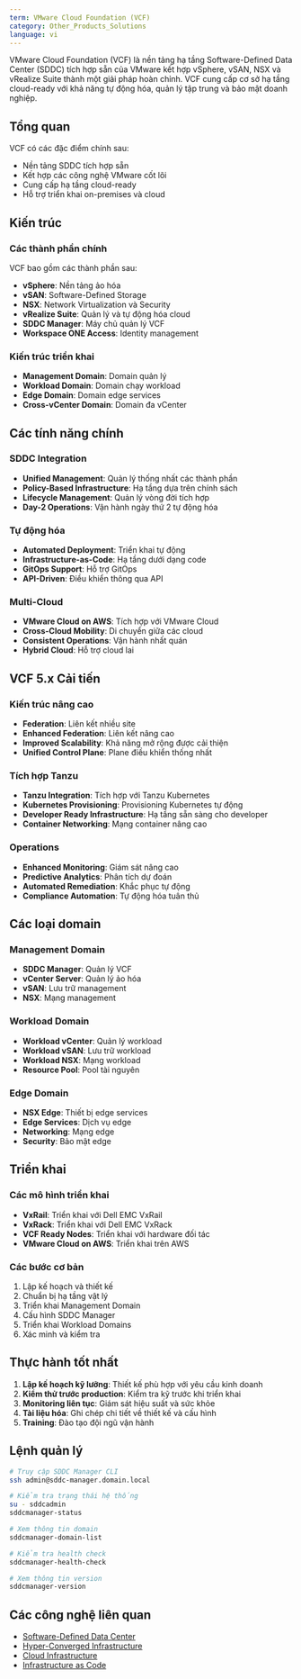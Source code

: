```yaml
---
term: VMware Cloud Foundation (VCF)
category: Other_Products_Solutions
language: vi
---
```


VMware Cloud Foundation (VCF) là nền tảng hạ tầng Software-Defined Data Center (SDDC) tích hợp sẵn của VMware kết hợp vSphere, vSAN, NSX và vRealize Suite thành một giải pháp hoàn chỉnh. VCF cung cấp cơ sở hạ tầng cloud-ready với khả năng tự động hóa, quản lý tập trung và bảo mật doanh nghiệp.

## Tổng quan

VCF có các đặc điểm chính sau:
- Nền tảng SDDC tích hợp sẵn
- Kết hợp các công nghệ VMware cốt lõi
- Cung cấp hạ tầng cloud-ready
- Hỗ trợ triển khai on-premises và cloud

## Kiến trúc

### Các thành phần chính
VCF bao gồm các thành phần sau:
- **vSphere**: Nền tảng ảo hóa
- **vSAN**: Software-Defined Storage
- **NSX**: Network Virtualization và Security
- **vRealize Suite**: Quản lý và tự động hóa cloud
- **SDDC Manager**: Máy chủ quản lý VCF
- **Workspace ONE Access**: Identity management

### Kiến trúc triển khai
- **Management Domain**: Domain quản lý
- **Workload Domain**: Domain chạy workload
- **Edge Domain**: Domain edge services
- **Cross-vCenter Domain**: Domain đa vCenter

## Các tính năng chính

### SDDC Integration
- **Unified Management**: Quản lý thống nhất các thành phần
- **Policy-Based Infrastructure**: Hạ tầng dựa trên chính sách
- **Lifecycle Management**: Quản lý vòng đời tích hợp
- **Day-2 Operations**: Vận hành ngày thứ 2 tự động hóa

### Tự động hóa
- **Automated Deployment**: Triển khai tự động
- **Infrastructure-as-Code**: Hạ tầng dưới dạng code
- **GitOps Support**: Hỗ trợ GitOps
- **API-Driven**: Điều khiển thông qua API

### Multi-Cloud
- **VMware Cloud on AWS**: Tích hợp với VMware Cloud
- **Cross-Cloud Mobility**: Di chuyển giữa các cloud
- **Consistent Operations**: Vận hành nhất quán
- **Hybrid Cloud**: Hỗ trợ cloud lai

## VCF 5.x Cải tiến

### Kiến trúc nâng cao
- **Federation**: Liên kết nhiều site
- **Enhanced Federation**: Liên kết nâng cao
- **Improved Scalability**: Khả năng mở rộng được cải thiện
- **Unified Control Plane**: Plane điều khiển thống nhất

### Tích hợp Tanzu
- **Tanzu Integration**: Tích hợp với Tanzu Kubernetes
- **Kubernetes Provisioning**: Provisioning Kubernetes tự động
- **Developer Ready Infrastructure**: Hạ tầng sẵn sàng cho developer
- **Container Networking**: Mạng container nâng cao

### Operations
- **Enhanced Monitoring**: Giám sát nâng cao
- **Predictive Analytics**: Phân tích dự đoán
- **Automated Remediation**: Khắc phục tự động
- **Compliance Automation**: Tự động hóa tuân thủ

## Các loại domain

### Management Domain
- **SDDC Manager**: Quản lý VCF
- **vCenter Server**: Quản lý ảo hóa
- **vSAN**: Lưu trữ management
- **NSX**: Mạng management

### Workload Domain
- **Workload vCenter**: Quản lý workload
- **Workload vSAN**: Lưu trữ workload
- **Workload NSX**: Mạng workload
- **Resource Pool**: Pool tài nguyên

### Edge Domain
- **NSX Edge**: Thiết bị edge services
- **Edge Services**: Dịch vụ edge
- **Networking**: Mạng edge
- **Security**: Bảo mật edge

## Triển khai

### Các mô hình triển khai
- **VxRail**: Triển khai với Dell EMC VxRail
- **VxRack**: Triển khai với Dell EMC VxRack
- **VCF Ready Nodes**: Triển khai với hardware đối tác
- **VMware Cloud on AWS**: Triển khai trên AWS

### Các bước cơ bản
1. Lập kế hoạch và thiết kế
2. Chuẩn bị hạ tầng vật lý
3. Triển khai Management Domain
4. Cấu hình SDDC Manager
5. Triển khai Workload Domains
6. Xác minh và kiểm tra

## Thực hành tốt nhất

1. **Lập kế hoạch kỹ lưỡng**: Thiết kế phù hợp với yêu cầu kinh doanh
2. **Kiểm thử trước production**: Kiểm tra kỹ trước khi triển khai
3. **Monitoring liên tục**: Giám sát hiệu suất và sức khỏe
4. **Tài liệu hóa**: Ghi chép chi tiết về thiết kế và cấu hình
5. **Training**: Đào tạo đội ngũ vận hành

## Lệnh quản lý

```bash
# Truy cập SDDC Manager CLI
ssh admin@sddc-manager.domain.local

# Kiểm tra trạng thái hệ thống
su - sddcadmin
sddcmanager-status

# Xem thông tin domain
sddcmanager-domain-list

# Kiểm tra health check
sddcmanager-health-check

# Xem thông tin version
sddcmanager-version
```

## Các công nghệ liên quan

- [Software-Defined Data Center](/glossary/term/software-defined-data-center)
- [Hyper-Converged Infrastructure](/glossary/term/hyper-converged-infrastructure)
- [Cloud Infrastructure](/glossary/term/cloud-infrastructure)
- [Infrastructure as Code](/glossary/term/infrastructure-as-code)